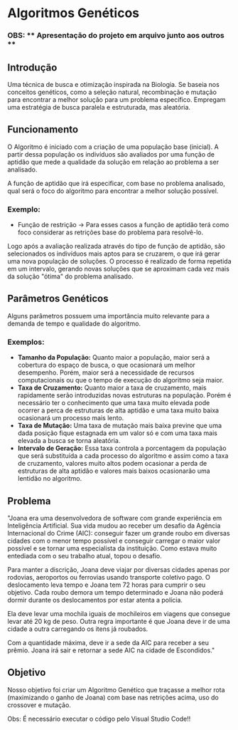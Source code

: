 # Algoritmos Genéticos
### OBS: ** Apresentação do projeto em arquivo junto aos outros **
## Introdução 
Uma técnica de busca e otimização inspirada na Biologia. Se baseia nos conceitos genéticos, como a seleção natural, recombinação e mutação para encontrar a melhor solução para um problema específico.
Empregam uma estratégia de busca paralela e estruturada, mas aleatória.
## Funcionamento
O Algoritmo é iniciado com a criação de uma população base (inicial). A partir dessa população os indivíduos são avaliados por uma função de aptidão que mede a qualidade da solução em relação ao problema a ser analisado.

A função de aptidão que irá especificar, com base no problema analisado, qual será o foco do algoritmo para encontrar a melhor solução possível.
### Exemplo: 
- Função de restrição -> Para esses casos a função de aptidão terá como foco considerar as retrições base do problema para resolvê-lo.

Logo após a avaliação realizada através do tipo de função de aptidão, são selecionados os indivíduos mais aptos para se cruzarem, o que irá gerar uma nova população de soluções. O processo é realizado de forma repetida em um intervalo, gerando novas soluções que se aproximam cada vez mais da solução "ótima" do problema analisado.

## Parâmetros Genéticos
Alguns parâmetros possuem uma importância muito relevante para a demanda de tempo e qualidade do algoritmo.
### Exemplos:
- <b>Tamanho da População:</b> Quanto maior a população, maior será a cobertura do espaço de busca, o que ocasionará um melhor desempenho. Porém, maior será a necessidade de recursos computacionais ou que o tempo de execução do algoritmo seja maior.
- <b>Taxa de Cruzamento:</b> Quanto maior a taxa de cruzamento, mais rapidamente serão introduzidas novas estruturas na população. Porém é necessário ter o conhecimento que uma taxa muito elevada pode ocorrer a perca de estruturas de alta aptidão e uma taxa muito baixa ocasionará um processo mais lento.
- <b>Taxa de Mutação:</b> Uma taxa de mutação mais baixa previne que uma dada posição fique estagnada em um valor só e com uma taxa mais elevada a busca se torna aleatória.
- <b>Intervalo de Geração:</b> Essa taxa controla a porcentagem da população que será substituída a cada processo do algoritmo e assim como a taxa de cruzamento, valores muito altos podem ocasionar a perda de estruturas de alta aptidão e valores mais baixos ocasionarão uma lentidão no algoritmo.

## Problema
"Joana era uma desenvolvedora de software com grande experiência em Inteligência Artificial. Sua vida mudou ao receber um desafio da Agência Internacional do Crime (AIC): conseguir fazer um grande roubo em diversas cidades com o menor tempo possível e conseguir carregar o maior valor possível e se tornar uma especialista da instituição. Como estava muito entediada com o seu trabalho atual, topou o desafio.

Para manter a discrição, Joana deve viajar por diversas cidades apenas por rodovias, aeroportos ou ferrovias usando transporte coletivo pago. O deslocamento leva tempo e Joana tem 72 horas para cumprir o seu objetivo. Cada roubo demora um tempo determinado e Joana não poderá dormir durante os deslocamentos por estar atenta a polícia.

Ela deve levar uma mochila iguais de mochileiros em viagens que consegue levar até 20 kg de peso. Outra regra importante é que Joana deve ir de uma cidade a outra carregando os itens já roubados. 

Com a quantidade máxima, deve ir a sede da AIC para receber a seu prêmio. Joana irá sair e retornar a sede AIC na cidade de Escondidos."

## Objetivo
Nosso objetivo foi criar um Algoritmo Genético que traçasse a melhor rota (maximizando o ganho de Joana) com base nas retrições acima, uso do crossover e mutação.

Obs: É necessário executar o código pelo Visual Studio Code!!
